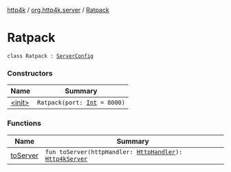 [http4k](../../index.md) / [org.http4k.server](../index.md) / [Ratpack](./index.md)

# Ratpack

`class Ratpack : `[`ServerConfig`](../-server-config/index.md)

### Constructors

| Name | Summary |
|---|---|
| [&lt;init&gt;](-init-.md) | `Ratpack(port: `[`Int`](https://kotlinlang.org/api/latest/jvm/stdlib/kotlin/-int/index.html)` = 8000)` |

### Functions

| Name | Summary |
|---|---|
| [toServer](to-server.md) | `fun toServer(httpHandler: `[`HttpHandler`](../../org.http4k.core/-http-handler.md)`): `[`Http4kServer`](../-http4k-server/index.md) |
